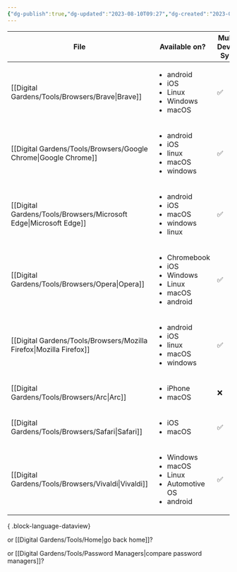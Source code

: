 ```yaml
---
{"dg-publish":true,"dg-updated":"2023-08-10T09:27","dg-created":"2023-08-08T10:07","title":"Browsers","dg-permalink":"browsers","dg-path":"Browsers.md","permalink":"/browsers/","dgPassFrontmatter":true,"created":"2023-08-08T10:07","updated":"2023-08-10T09:27"}
---
```



| File                                                                   | Available on?                                                                                        | Multi-Device Sync | Extension Support |
| ---------------------------------------------------------------------- | ---------------------------------------------------------------------------------------------------- | ----------------- | ----------------- |
| [[Digital Gardens/Tools/Browsers/Brave\|Brave]]                     | <ul><li>android</li><li>iOS</li><li>Linux</li><li>Windows</li><li>macOS</li></ul>                    | ✅                 | ✅                 |
| [[Digital Gardens/Tools/Browsers/Google Chrome\|Google Chrome]]     | <ul><li>android</li><li>iOS</li><li>linux</li><li>macOS</li><li>windows</li></ul>                    | ✅                 | ✅                 |
| [[Digital Gardens/Tools/Browsers/Microsoft Edge\|Microsoft Edge]]   | <ul><li>android</li><li>iOS</li><li>macOS</li><li>windows</li><li>linux</li></ul>                    | ✅                 | ✅                 |
| [[Digital Gardens/Tools/Browsers/Opera\|Opera]]                     | <ul><li>Chromebook</li><li>iOS</li><li>Windows</li><li>Linux</li><li>macOS</li><li>android</li></ul> | ✅                 | ✅                 |
| [[Digital Gardens/Tools/Browsers/Mozilla Firefox\|Mozilla Firefox]] | <ul><li>android</li><li>iOS</li><li>linux</li><li>macOS</li><li>windows</li></ul>                    | ✅                 | ✅                 |
| [[Digital Gardens/Tools/Browsers/Arc\|Arc]]                         | <ul><li>iPhone</li><li>macOS</li></ul>                                                               | ❌                 | ✅                 |
| [[Digital Gardens/Tools/Browsers/Safari\|Safari]]                   | <ul><li>iOS</li><li>macOS</li></ul>                                                                  | ✅                 | ✅                 |
| [[Digital Gardens/Tools/Browsers/Vivaldi\|Vivaldi]]                 | <ul><li>Windows</li><li>macOS</li><li>Linux</li><li>Automotive OS</li><li>android</li></ul>          | ✅                 | ✅                 |

{ .block-language-dataview}

or [[Digital Gardens/Tools/Home\|go back home]]?

or [[Digital Gardens/Tools/Password Managers\|compare password managers]]? 